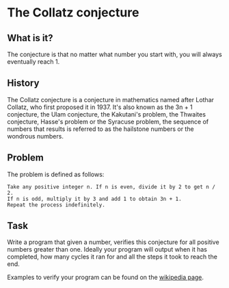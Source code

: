 # The Collatz conjecture

## What is it?

The conjecture is that no matter what number you start with, you will always eventually reach 1.

## History

The Collatz conjecture is a conjecture in mathematics named after Lothar Collatz, who first proposed it in 1937.
It's also known as the 3n + 1 conjecture, the Ulam conjecture, the Kakutani's problem, the Thwaites conjecture, 
Hasse's problem or the Syracuse problem, the sequence of numbers that results is referred to as the hailstone numbers or 
the wondrous numbers.

## Problem

The problem is defined as follows:
```
Take any positive integer n. If n is even, divide it by 2 to get n / 2.
If n is odd, multiply it by 3 and add 1 to obtain 3n + 1. 
Repeat the process indefinitely. 
```

## Task

Write a program that given a number, verifies this conjecture for all positive numbers greater than one.
Ideally your program will output when it has completed, how many cycles it ran for and all the steps it took to reach the end.

Examples to verify your program can be found on the [wikipedia page](https://en.wikipedia.org/wiki/Collatz_conjecture#Examples).